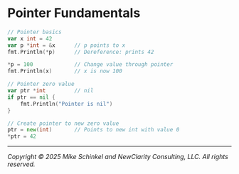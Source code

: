 # Pointer Fundamentals

```go
// Pointer basics
var x int = 42
var p *int = &x      // p points to x
fmt.Println(*p)      // Dereference: prints 42

*p = 100             // Change value through pointer
fmt.Println(x)       // x is now 100

// Pointer zero value
var ptr *int         // nil
if ptr == nil {
    fmt.Println("Pointer is nil")
}

// Create pointer to new zero value
ptr = new(int)       // Points to new int with value 0
*ptr = 42
```
---
*Copyright © 2025 Mike Schinkel and NewClarity Consulting, LLC. All rights reserved.*
